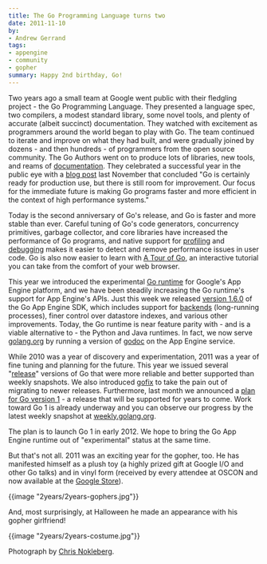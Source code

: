 ```yaml
---
title: The Go Programming Language turns two
date: 2011-11-10
by:
- Andrew Gerrand
tags:
- appengine
- community
- gopher
summary: Happy 2nd birthday, Go!
---
```



Two years ago a small team at Google went public with their fledgling project -
the Go Programming Language.
They presented a language spec, two compilers,
a modest standard library, some novel tools,
and plenty of accurate (albeit succinct) documentation.
They watched with excitement as programmers around the world began to play with Go.
The team continued to iterate and improve on what they had built,
and were gradually joined by dozens - and then hundreds - of programmers
from the open source community.
The Go Authors went on to produce lots of libraries,
new tools, and reams of [documentation](/doc/docs.html).
They celebrated a successful year in the public eye with a [blog post](https://blog.golang.org/2010/11/go-one-year-ago-today.html)
last November that concluded "Go is certainly ready for production use,
but there is still room for improvement.
Our focus for the immediate future is making Go programs faster and more
efficient in the context of high performance systems."

Today is the second anniversary of Go's release,
and Go is faster and more stable than ever.
Careful tuning of Go's code generators, concurrency primitives,
garbage collector, and core libraries have increased the performance of Go programs,
and native support for [profiling](https://blog.golang.org/2011/06/profiling-go-programs.html)
and [debugging](http://blog.golang.org/2011/10/debugging-go-programs-with-gnu-debugger.html)
makes it easier to detect and remove performance issues in user code.
Go is also now easier to learn with [A Tour of Go](http://tour.golang.org/),
an interactive tutorial you can take from the comfort of your web browser.

This year we introduced the experimental [Go runtime](http://code.google.com/appengine/docs/go/)
for Google's App Engine platform,
and we have been steadily increasing the Go runtime's support for App Engine's APIs.
Just this week we released [version 1.6.0](http://code.google.com/appengine/downloads.html)
of the Go App Engine SDK,
which includes support for [backends](http://code.google.com/appengine/docs/go/backends/overview.html)
(long-running processes),
finer control over datastore indexes, and various other improvements.
Today, the Go runtime is near feature parity with - and is a viable alternative
to - the Python and Java runtimes.
In fact, we now serve [golang.org](/) by running a version
of [godoc](/cmd/godoc/) on the App Engine service.

While 2010 was a year of discovery and experimentation,
2011 was a year of fine tuning and planning for the future.
This year we issued several "[release](/doc/devel/release.html)"
versions of Go that were more reliable and better supported than weekly snapshots.
We also introduced [gofix](/cmd/gofix/) to take the
pain out of migrating to newer releases.
Furthermore, last month we announced a [plan for Go version 1](https://blog.golang.org/2011/10/preview-of-go-version-1.html) -
a release that will be supported for years to come.
Work toward Go 1 is already underway and you can observe our progress by
the latest weekly snapshot at [weekly.golang.org](http://weekly.golang.org/pkg/).

The plan is to launch Go 1 in early 2012.
We hope to bring the Go App Engine runtime out of "experimental" status at the same time.

But that's not all. 2011 was an exciting year for the gopher, too.
He has manifested himself as a plush toy (a highly prized gift at Google
I/O and other Go talks) and in vinyl form (received by every attendee at
OSCON and now available at the [Google Store](http://www.googlestore.com/Fun/Go+Gopher+Figurine.axd)).

{{image "2years/2years-gophers.jpg"}}

And, most surprisingly, at Halloween he made an appearance with his gopher girlfriend!

{{image "2years/2years-costume.jpg"}}

Photograph by [Chris Nokleberg](https://plus.google.com/106640494112897458359/posts).
